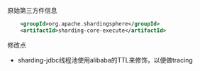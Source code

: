 原始第三方件信息

```XML
    <groupId>org.apache.shardingsphere</groupId>
    <artifactId>sharding-core-execute</artifactId>
```

修改点

* sharding-jdbc线程池使用alibaba的TTL来修饰，以便做tracing